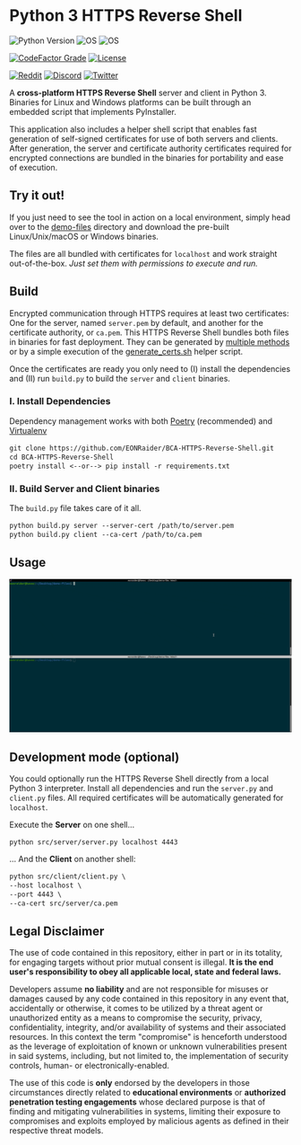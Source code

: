 # Python 3 HTTPS Reverse Shell

![Python Version](https://img.shields.io/badge/python-3.9+-blue?style=for-the-badge&logo=python)
![OS](https://img.shields.io/badge/GNU%2FLinux-red?style=for-the-badge&logo=linux)
![OS](https://img.shields.io/badge/Windows-blue?style=for-the-badge&logo=windows)

[![CodeFactor Grade](https://img.shields.io/codefactor/grade/github/EONRaider/BCA-HTTPS-Reverse-Shell?label=CodeFactor&logo=codefactor&style=for-the-badge)](https://www.codefactor.io/repository/github/EONRaider/BCA-HTTPS-Reverse-Shell)
[![License](https://img.shields.io/github/license/EONRaider/BCA-HTTPS-Reverse-Shell?style=for-the-badge)](https://github.com/EONRaider/BCA-HTTPS-Reverse-Shell/blob/master/LICENSE)

[![Reddit](https://img.shields.io/badge/Reddit-EONRaider-FF4500?style=flat-square&logo=reddit)](https://www.reddit.com/user/eonraider)
[![Discord](https://img.shields.io/badge/Discord-EONRaider-7289DA?style=flat-square&logo=discord)](https://discord.gg/KVjWBptv)
[![Twitter](https://img.shields.io/badge/Twitter-eon__raider-38A1F3?style=flat-square&logo=twitter)](https://twitter.com/intent/follow?screen_name=eon_raider)

A **cross-platform HTTPS Reverse Shell** server and client in Python 3. Binaries for
Linux and Windows platforms can be built through an embedded script that implements
PyInstaller.

This application also includes a helper shell script that enables fast generation of
self-signed certificates for use of both servers and clients. After generation, the
server and certificate authority certificates required for encrypted connections 
are bundled in the binaries for portability and ease of execution.

## Try it out!
If you just need to see the tool in action on a local environment, simply head over 
to the [demo-files](https://github.com/EONRaider/BCA-HTTPS-Reverse-Shell/tree/master/demo-files) 
directory and download the pre-built Linux/Unix/macOS or Windows binaries.

The files are all bundled with certificates for `localhost` and work straight out-of-the-box. *Just
set them with permissions to execute and run.*

## Build
Encrypted communication through HTTPS requires at least two certificates: One for 
the server, named `server.pem` by default, and another for the certificate authority, or `ca.pem`. 
This HTTPS Reverse Shell bundles both files in binaries for fast deployment. They can be 
generated by [multiple methods](https://www.digitalocean.com/community/tutorials/openssl-essentials-working-with-ssl-certificates-private-keys-and-csrs) 
or by a simple execution of the [generate_certs.sh](https://github.com/EONRaider/BCA-HTTPS-Reverse-Shell/blob/master/src/generate_certs.sh) helper script.

Once the certificates are ready you only need to (I) install the dependencies and (II) 
run `build.py` to  build the `server` and `client` binaries.

### I. Install Dependencies
Dependency management works with both [Poetry](https://python-poetry.org/) (recommended)
and [Virtualenv](https://virtualenv.pypa.io/en/latest/)
```shell
git clone https://github.com/EONRaider/BCA-HTTPS-Reverse-Shell.git
cd BCA-HTTPS-Reverse-Shell
poetry install <--or--> pip install -r requirements.txt
```

### II. Build Server and Client binaries
The `build.py` file takes care of it all.
```shell
python build.py server --server-cert /path/to/server.pem
python build.py client --ca-cert /path/to/ca.pem
```

## Usage
![usage](https://github.com/EONRaider/static/blob/dca14ec72efdabb952b6370d77a13a4c665f7cd6/https-reverse-shell/usage.gif)

## Development mode (optional)
You could optionally run the HTTPS Reverse Shell directly from a local Python 3 
interpreter. Install all dependencies and run the `server.py` and `client.py` files. 
All required certificates will be automatically generated for `localhost`.

Execute the **Server** on one shell...
```shell
python src/server/server.py localhost 4443
```

... And the **Client** on another shell:
```shell
python src/client/client.py \
--host localhost \
--port 4443 \
--ca-cert src/server/ca.pem
```

## Legal Disclaimer

The use of code contained in this repository, either in part or in its totality,
for engaging targets without prior mutual consent is illegal. **It is
the end user's responsibility to obey all applicable local, state and
federal laws.**

Developers assume **no liability** and are not
responsible for misuses or damages caused by any code contained
in this repository in any event that, accidentally or otherwise, it comes to
be utilized by a threat agent or unauthorized entity as a means to compromise
the security, privacy, confidentiality, integrity, and/or availability of
systems and their associated resources. In this context the term "compromise" is
henceforth understood as the leverage of exploitation of known or unknown vulnerabilities
present in said systems, including, but not limited to, the implementation of
security controls, human- or electronically-enabled.

The use of this code is **only** endorsed by the developers in those
circumstances directly related to **educational environments** or
**authorized penetration testing engagements** whose declared purpose is that
of finding and mitigating vulnerabilities in systems, limiting their exposure
to compromises and exploits employed by malicious agents as defined in their
respective threat models.
